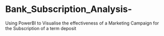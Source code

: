 # Bank_Subscription_Analysis-
Using PowerBI to Visualise the effectiveness of a Marketing Campaign for the Subscription of a term deposit
